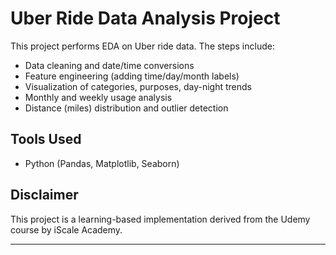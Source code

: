 # Uber Ride Data Analysis Project

This project performs EDA on Uber ride data. The steps include:

- Data cleaning and date/time conversions
- Feature engineering (adding time/day/month labels)
- Visualization of categories, purposes, day-night trends
- Monthly and weekly usage analysis
- Distance (miles) distribution and outlier detection

## Tools Used
- Python (Pandas, Matplotlib, Seaborn)

## Disclaimer
This project is a learning-based implementation derived from the Udemy course by iScale Academy.

---

